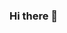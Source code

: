 ### Hi there 👋

<!--
**Masiu08/Masiu08** is a ✨ _special_ ✨ repository because its `README.md` (this file) appears on your GitHub profile.

Here are some ideas to get you started:

- 🔭 I’m currently working on my self
- 🌱 I’m currently learning everything possible
- 📫 How to reach me: there
-->
